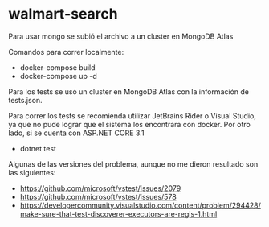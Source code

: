 # walmart-search

Para usar mongo se subió el archivo a un cluster en MongoDB Atlas

Comandos para correr localmente:

- docker-compose build
- docker-compose up -d

Para los tests se usó un cluster en MongoDB Atlas con la información de tests.json.

Para correr los tests se recomienda utilizar JetBrains Rider o Visual Studio, ya que no pude lograr que el sistema los encontrara con docker. Por otro lado, si se cuenta con ASP.NET CORE 3.1

- dotnet test

Algunas de las versiones del problema, aunque no me dieron resultado son las siguientes:
- https://github.com/microsoft/vstest/issues/2079
- https://github.com/microsoft/vstest/issues/578
- https://developercommunity.visualstudio.com/content/problem/294428/make-sure-that-test-discoverer-executors-are-regis-1.html
